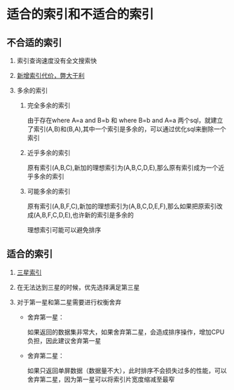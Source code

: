 # 适合的索引和不适合的索引

## 不合适的索引

1. 索引查询速度没有全文搜索快

2. [新增索引代价，弊大于利](新增索引的代价.md)

3. 多余的索引

    1. 完全多余的索引

        由于存在where A=a and B=b 和 where B=b and A=a 两个sql，就建立了索引(A,B)和(B,A),其中一个索引是多余的，可以通过优化sql来删除一个索引

    2. 近乎多余的索引

        原有索引(A,B,C),新加的理想索引为(A,B,C,D,E),那么原有索引成为一个近乎多余的索引

    3. 可能多余的索引

        原有索引(A,B,F,C),新加的理想索引为(A,B,C,D,E,F),那么如果把原索引改成(A,B,F,C,D,E),也许新的索引是多余的

        理想索引可能可以避免排序

## 适合的索引

1. [三星索引](什么是三星索引.md)

2. 在无法达到三星的时候，优先选择满足第三星

3. 对于第一星和第二星需要进行权衡舍弃

    - 舍弃第一星：

        如果返回的数据集非常大，如果舍弃第二星，会造成排序操作，增加CPU负担，因此建议舍弃第一星

    - 舍弃第二星：

        如果只返回单屏数据（数据量不大），此时排序不会损失过多的性能，可以舍弃第二星，因为第一星可以将索引片宽度缩减至最窄
